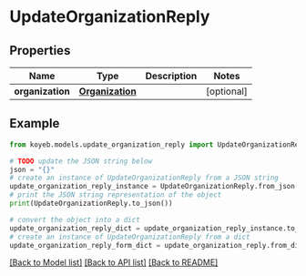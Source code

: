 # UpdateOrganizationReply


## Properties

Name | Type | Description | Notes
------------ | ------------- | ------------- | -------------
**organization** | [**Organization**](Organization.md) |  | [optional] 

## Example

```python
from koyeb.models.update_organization_reply import UpdateOrganizationReply

# TODO update the JSON string below
json = "{}"
# create an instance of UpdateOrganizationReply from a JSON string
update_organization_reply_instance = UpdateOrganizationReply.from_json(json)
# print the JSON string representation of the object
print(UpdateOrganizationReply.to_json())

# convert the object into a dict
update_organization_reply_dict = update_organization_reply_instance.to_dict()
# create an instance of UpdateOrganizationReply from a dict
update_organization_reply_form_dict = update_organization_reply.from_dict(update_organization_reply_dict)
```
[[Back to Model list]](../README.md#documentation-for-models) [[Back to API list]](../README.md#documentation-for-api-endpoints) [[Back to README]](../README.md)



